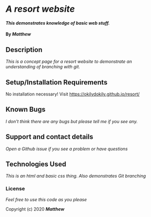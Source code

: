 # _A resort website_

#### _This demonstrates knowledge of basic web stuff._

#### By _**Matthew**_

## Description

_This is a concept page for a resort website to demonstrate an understanding of branching with git._

## Setup/Installation Requirements

No installation necessary! 
Visit https://okilydokily.github.io/resort/

## Known Bugs

_I don't think there are any bugs but please tell me if you see any._

## Support and contact details

_Open a Github issue if you see a problem or have questions_

## Technologies Used

_This is an html and basic css thing. Also demonstrates Git branching_

### License

*Feel free to use this code as you please*

Copyright (c) 2020 **_Matthew_**
